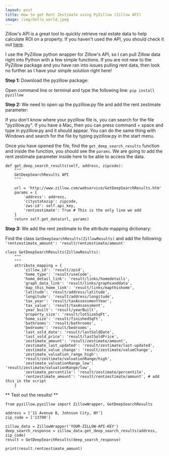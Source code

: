 ```yaml
---
layout: post
title: How to get Rent Zestimate using PyZillow (Zillow API)
image: /img/hello_world.jpeg
---
```


Zillow's API is a great tool to quickly retrieve real estate data to help calculate ROI on a property. If you haven't used the API, you should check it out [here](https://www.zillow.com/howto/api/APIOverview.htm).

I use the PyZillow python wrapper for Zillow's API, so I can pull Zillow data right into Python with a few simple functions. If you are not new to the PyZillow package and you have ran into issues pulling rent data, then look no further as I have your simple solution right here!


**Step 1:** Download the pyzillow package:

Open command line or terminal and type the following line:
```pip install pyzillow```

**Step 2:** We need to open up the pyzillow.py file and add the rent zestimate parameter:

If you don't know where your pyzillow file is, you can search for the file "pyzillow.py". If you have a Mac, then you can press command + space and type in pyzillow.py and it should appear. You can do the same thing with Windows and search for the file by typing pyzillow.py in the start menu.


Once you have opened the file, find the `get_deep_search_results` function and inside the function, you should see the `params`. We are going to add the rent zestimate parameter inside here to be able to access the data.

```
def get_deep_search_results(self, address, zipcode):
    """
    GetDeepSearchResults API
    """

    url = 'http://www.zillow.com/webservice/GetDeepSearchResults.htm'
    params = {
        'address': address,
        'citystatezip': zipcode,
        'zws-id': self.api_key,
        'rentzestimate': True # This is the only line we add
    }
    return self.get_data(url, params)
 ```
    
**Step 3:** We add the rent zestimate to the attribute mapping dictionary:

Find the class `GetDeepSearchResults(ZillowResults)` and add the following:
``
'rentzestimate_amount': 'result/rentzestimate/amount'
``

```
class GetDeepSearchResults(ZillowResults):
    """
    """
    attribute_mapping = {
        'zillow_id': 'result/zpid',
        'home_type': 'result/useCode',
        'home_detail_link': 'result/links/homedetails',
        'graph_data_link': 'result/links/graphsanddata',
        'map_this_home_link': 'result/links/mapthishome',
        'latitude': 'result/address/latitude',
        'longitude': 'result/address/longitude',
        'tax_year': 'result/taxAssessmentYear',
        'tax_value': 'result/taxAssessment',
        'year_built': 'result/yearBuilt',
        'property_size': 'result/lotSizeSqFt',
        'home_size': 'result/finishedSqFt',
        'bathrooms': 'result/bathrooms',
        'bedrooms': 'result/bedrooms',
        'last_sold_date': 'result/lastSoldDate',
        'last_sold_price': 'result/lastSoldPrice',
        'zestimate_amount': 'result/zestimate/amount',
        'zestimate_last_updated': 'result/zestimate/last-updated',
        'zestimate_value_change': 'result/zestimate/valueChange',
        'zestimate_valuation_range_high':
        'result/zestimate/valuationRange/high',
        'zestimate_valuationRange_low': 'result/zestimate/valuationRange/low',
        'zestimate_percentile': 'result/zestimate/percentile',
        'rentzestimate_amount': 'result/rentzestimate/amount', # add this in the script
    }
```

** Test out the results! **

```
from pyzillow.pyzillow import ZillowWrapper, GetDeepSearchResults

address = ['11 Avenue B, Johnson City, NY']
zip_code = ['13790']

zillow_data = ZillowWrapper('YOUR-ZILLOW-API-KEY')
deep_search_response = zillow_data.get_deep_search_results(address, zip_code)
result = GetDeepSearchResults(deep_search_response)

print(result.rentzestimate_amount)
```
